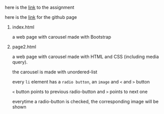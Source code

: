 here is the [link](https://github.com/Techtonica/curriculum/blob/master/projects/take-home-problems/frontend.md) to the assignment

here is the [link](https://msoegiarto.github.io/techtonica-assignments/index.html) for the github page

1. index.html

    a web page with carousel made with Bootstrap

2. page2.html

    a web page with carousel made with HTML and CSS (including media query).

    the carousel is made with unordered-list

    every `li` element has a `radio button`, an `image` and `<` and `>` button

    `<` button points to previous radio-button and `>` points to next one

    everytime a radio-button is checked, the corresponding image will be shown

